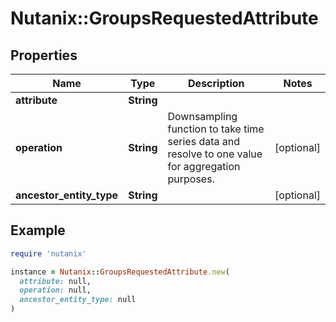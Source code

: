 # Nutanix::GroupsRequestedAttribute

## Properties

| Name | Type | Description | Notes |
| ---- | ---- | ----------- | ----- |
| **attribute** | **String** |  |  |
| **operation** | **String** | Downsampling function to take time series data and resolve to one value for aggregation purposes.  | [optional] |
| **ancestor_entity_type** | **String** |  | [optional] |

## Example

```ruby
require 'nutanix'

instance = Nutanix::GroupsRequestedAttribute.new(
  attribute: null,
  operation: null,
  ancestor_entity_type: null
)
```

